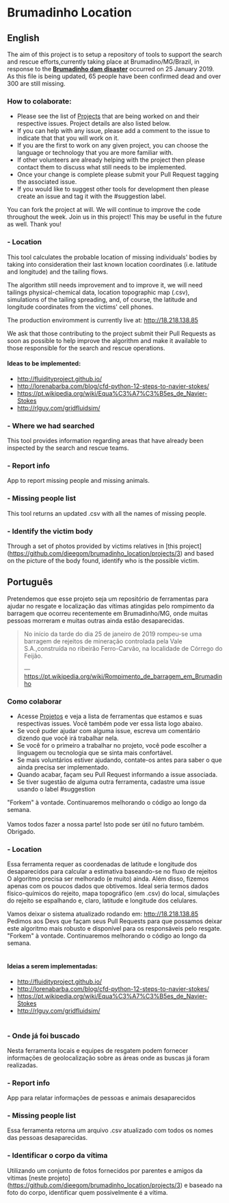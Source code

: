 # Brumadinho Location

## English
The aim of this project is to setup a repository of tools to support the search and rescue efforts,currently taking place at Brumadino/MG/Brazil, in response to the [**Brumadinho dam disaster**](https://en.wikipedia.org/wiki/Brumadinho_dam_disaster) occurred on 25 January 2019. As this file is being updated, 65 people have been confirmed dead and over 300 are still missing.

### How to colaborate:
* Please see the list of [Projects](https://github.com/dieegom/brumadinho_location/projects) that are being worked on and their respective issues. Project details are also listed below.
* If you can help with any issue, please add a comment to the issue to indicate that that you will work on it. 
* If you are the first to work on any given project, you can choose the language or technology that you are more familiar with.
* If other volunteers are already helping with the project then please contact them to discuss what still needs to be implemented.
* Once your change is complete please submit your Pull Request tagging the associated issue.
* If you would like to suggest other tools for development then please create an issue and tag it with the #suggestion label.

You can fork the project at will. We will continue to improve the code throughout the week.
Join us in this project! This may be useful in the future as well.
Thank you!

### - Location 
This tool calculates the probable location of missing individuals' bodies by taking into consideration their last known location coordinates (i.e. latitude and longitude) and the tailing flows.

The algorithm still needs improvement and to improve it, we will need tailings physical-chemical data, location topographic map (.csv), simulations of the tailing spreading, and, of course, the latitude and longitude coordinates from the victims' cell phones.

The production enviromment is currently live at: http://18.218.138.85

We ask that those contributing to the project submit their Pull Requests as soon as possible to help improve the algorithm and make it available to those responsible for the search and rescue operations.

#### Ideas to be implemented:
*  http://fluidityproject.github.io/
*  http://lorenabarba.com/blog/cfd-python-12-steps-to-navier-stokes/
*  https://pt.wikipedia.org/wiki/Equa%C3%A7%C3%B5es_de_Navier-Stokes
*  http://rlguy.com/gridfluidsim/
  
### - Where we had searched
This tool provides information regarding  areas that have already been inspected by the search and rescue teams. 

### - Report info
App to report missing people and missing animals.

### - Missing people list
This tool returns an updated .csv with all the names of missing people.

### - Identify the victim body
Through a set of photos provided by victims relatives in [this project] (https://github.com/dieegom/brumadinho_location/projects/3) and based on the picture of the body found, identify who is the possible victim.

## Português
Pretendemos que esse projeto seja um repositório de ferramentas para ajudar no resgate e localização das vítimas atingidas pelo rompimento da barragem que ocorreu recentemente em Brumadinho/MG, onde muitas pessoas morreram e muitas outras ainda estão desaparecidas. 

>No início da tarde do dia 25 de janeiro de 2019 rompeu-se uma barragem de rejeitos de mineração controlada pela Vale S.A.,construída no ribeirão Ferro-Carvão, na localidade de Córrego do Feijão.
>
> — https://pt.wikipedia.org/wiki/Rompimento_de_barragem_em_Brumadinho

### Como colaborar

* Acesse [Projetos](https://github.com/dieegom/brumadinho_location/projects) e veja a lista de ferramentas que estamos e suas respectivas issues. Você também pode ver essa lista logo abaixo. 
* Se você puder ajudar com alguma issue, escreva um comentário dizendo que você irá trabalhar nela.
* Se você for o primeiro a trabalhar no projeto, você pode escolher a linguagem ou tecnologia que se sinta mais confortável.
* Se mais voluntários estiver ajudando, contate-os antes para saber o que ainda precisa ser implementado.
* Quando acabar, façam seu Pull Request informando a issue associada.
* Se tiver sugestão de alguma outra ferramenta, cadastre uma issue usando o label #suggestion

"Forkem" à vontade. Continuaremos melhorando o código ao longo da semana. <br/><br/>
Vamos todos fazer a nossa parte! Isto pode ser útil no futuro também.<br/>
Obrigado.

### - Location 

Essa ferramenta requer as coordenadas de latitude e longitude dos desaparecidos para calcular a estimativa baseando-se no fluxo de rejeitos <br/>
O algoritmo precisa ser melhorado (e muito) ainda. Além disso, fizemos apenas com os poucos dados que obtivemos. Ideal seria termos dados físico-químicos do rejeito, mapa topográfico (em .csv) do local, simulações do rejeito se espalhando e, claro, latitude e longitude dos celulares.<br/>

Vamos deixar o sistema atualizado rodando em: http://18.218.138.85  <br/>
Pedimos aos Devs que façam seus Pull Requests para que possamos deixar este algoritmo mais robusto e disponível para os responsáveis pelo resgate. "Forkem" à vontade. Continuaremos melhorando o código ao longo da semana. <br/><br/>

####  Ideias a serem implementadas: <br/>
*  http://fluidityproject.github.io/ <br/>
*  http://lorenabarba.com/blog/cfd-python-12-steps-to-navier-stokes/ <br/>
*  https://pt.wikipedia.org/wiki/Equa%C3%A7%C3%B5es_de_Navier-Stokes <br/>
*  http://rlguy.com/gridfluidsim/<br/><br/>

### - Onde já foi buscado
Nesta ferramenta locais e equipes de resgatem podem fornecer informações de geolocalização sobre as áreas onde as buscas já foram realizadas.

### - Report info
App para relatar informações de pessoas e animais desaparecidos


### - Missing people list
Essa ferramenta retorna um arquivo .csv atualizado com todos os nomes das pessoas desaparecidas.


### - Identificar o corpo da vítima
Utilizando um conjunto de fotos fornecidos por parentes e amigos da vítimas [neste projeto] (https://github.com/dieegom/brumadinho_location/projects/3) e baseado na foto do corpo, identificar quem possivelmente é a vítima.
